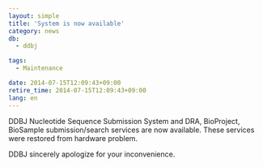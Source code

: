```yaml
---
layout: simple
title: 'System is now available'
category: news
db:
  - ddbj

tags:
  - Maintenance

date: 2014-07-15T12:09:43+09:00
retire_time: 2014-07-15T12:09:43+09:00
lang: en
---
```


<p>DDBJ Nucleotide Sequence Submission System and DRA, BioProject, BioSample submission/search services are now available. These services were restored from hardware problem.</p>

<p>DDBJ sincerely apologize for your inconvenience.</p>
